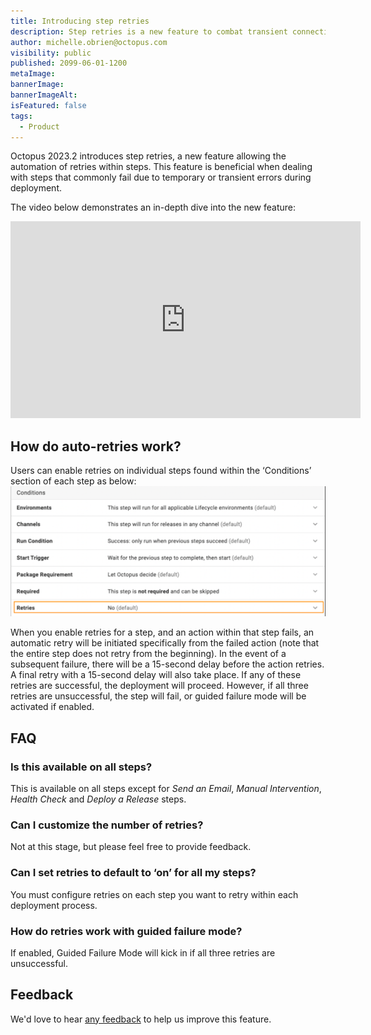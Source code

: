 ```yaml
---
title: Introducing step retries
description: Step retries is a new feature to combat transient connectivity issues and improve deployment success rates
author: michelle.obrien@octopus.com
visibility: public
published: 2099-06-01-1200
metaImage: 
bannerImage: 
bannerImageAlt:
isFeatured: false
tags:
  - Product
---
```



Octopus 2023.2 introduces step retries, a new feature allowing the automation of retries within steps. This feature is beneficial when dealing with steps that commonly fail due to temporary or transient errors during deployment.

The video below demonstrates an in-depth dive into the new feature:
<iframe width="560" height="315" src="https://youtu.be/2KzwjpdZz70" frameborder="0" allowfullscreen></iframe>

## How do auto-retries work?
Users can enable retries on individual steps found within the ‘Conditions’ section of each step as below:
![step retries](blogimage-stepautoretries-2023.png)

When you enable retries for a step, and an action within that step fails, an automatic retry will be initiated specifically from the failed action (note that the entire step does not retry from the beginning). In the event of a subsequent failure, there will be a 15-second delay before the action retries. A final retry with a 15-second delay will also take place. If any of these retries are successful, the deployment will proceed. However, if all three retries are unsuccessful, the step will fail, or guided failure mode will be activated if enabled.

## FAQ

### Is this available on all steps?
This is available on all steps except for _Send an Email_, _Manual Intervention_, _Health Check_ and _Deploy a Release_ steps.

### Can I customize the number of retries?
Not at this stage, but please feel free to provide feedback.

### Can I set retries to default to ‘on’ for all my steps?
You must configure retries on each step you want to retry within each deployment process.

### How do retries work with guided failure mode?
If enabled, Guided Failure Mode will kick in if all three retries are unsuccessful.

## Feedback
We'd love to hear [any feedback](https://octopusdeploy.typeform.com/to/UOObqaxV) to help us improve this feature.
